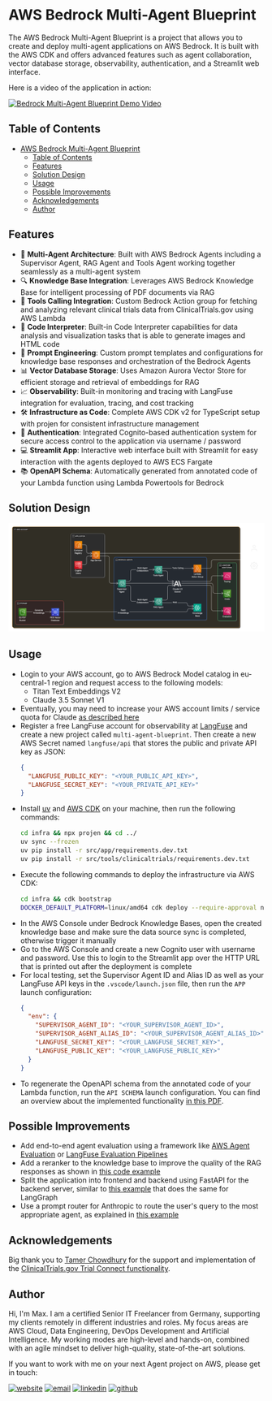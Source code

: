 # AWS Bedrock Multi-Agent Blueprint

The AWS Bedrock Multi-Agent Blueprint is a project that allows you to create and deploy multi-agent applications on AWS Bedrock. It is built with the AWS CDK and offers advanced features such as agent collaboration, vector database storage, observability, authentication, and a Streamlit web interface.

Here is a video of the application in action:

<div align="left">
      <a href="https://www.youtube.com/watch?v=osjZSjEMR78">
     <img
      src="https://img.youtube.com/vi/osjZSjEMR78/0.jpg"
      alt="Bedrock Multi-Agent Blueprint Demo Video"
      style="width:300px;">
      </a>
    </div>

## Table of Contents

- [AWS Bedrock Multi-Agent Blueprint](#aws-bedrock-multi-agent-blueprint)
  - [Table of Contents](#table-of-contents)
  - [Features](#features)
  - [Solution Design](#solution-design)
  - [Usage](#usage)
  - [Possible Improvements](#possible-improvements)
  - [Acknowledgements](#acknowledgements)
  - [Author](#author)

## Features

- 🤖 **Multi-Agent Architecture**: Built with AWS Bedrock Agents including a Supervisor Agent, RAG Agent and Tools Agent working together seamlessly as a multi-agent system
- 🔍 **Knowledge Base Integration**: Leverages AWS Bedrock Knowledge Base for intelligent processing of PDF documents via RAG
- 🔄 **Tools Calling Integration**: Custom Bedrock Action group for fetching and analyzing relevant clinical trials data from ClinicalTrials.gov using AWS Lambda
- 🧮 **Code Interpreter**: Built-in Code Interpreter capabilities for data analysis and visualization tasks that is able to generate images and HTML code
- 🎯 **Prompt Engineering**: Custom prompt templates and configurations for knowledge base responses and orchestration of the Bedrock Agents
- 📊 **Vector Database Storage**: Uses Amazon Aurora Vector Store for efficient storage and retrieval of embeddings for RAG
- 📈 **Observability**: Built-in monitoring and tracing with LangFuse integration for evaluation, tracing, and cost tracking
- 🛠️ **Infrastructure as Code**: Complete AWS CDK v2 for TypeScript setup with projen for consistent infrastructure management
- 🔐 **Authentication**: Integrated Cognito-based authentication system for secure access control to the application via username / password
- 💻 **Streamlit App**: Interactive web interface built with Streamlit for easy interaction with the agents deployed to AWS ECS Fargate
- 📚 **OpenAPI Schema**: Automatically generated from annotated code of your Lambda function using Lambda Powertools for Bedrock

## Solution Design

![multi-agent-blueprint-solution-design](diag/architecture.png)

## Usage

- Login to your AWS account, go to AWS Bedrock Model catalog in eu-central-1 region and request access to the following models:
  - Titan Text Embeddings V2
  - Claude 3.5 Sonnet V1
- Eventually, you may need to increase your AWS account limits / service quota for Claude [as described here](https://docs.aws.amazon.com/bedrock/latest/userguide/quotas.html)
- Register a free LangFuse account for observability at [LangFuse](https://langfuse.com/) and create a new project called `multi-agent-blueprint`. Then create a new AWS Secret named `langfuse/api`  that stores the public and private API key as JSON:
  ```json
  {
    "LANGFUSE_PUBLIC_KEY": "<YOUR_PUBLIC_API_KEY>",
    "LANGFUSE_SECRET_KEY": "<YOUR_PRIVATE_API_KEY>"
  }
  ```
- Install [uv](https://docs.astral.sh/uv/) and [AWS CDK](https://docs.aws.amazon.com/cdk/latest/guide/getting_started.html) on your machine, then run the following commands:
  ```bash
  cd infra && npx projen && cd ../
  uv sync --frozen
  uv pip install -r src/app/requirements.dev.txt
  uv pip install -r src/tools/clinicaltrials/requirements.dev.txt
  ```
- Execute the following commands to deploy the infrastructure via AWS CDK:
  ```bash
  cd infra && cdk bootstrap
  DOCKER_DEFAULT_PLATFORM=linux/amd64 cdk deploy --require-approval never --all
  ```
- In the AWS Console under Bedrock Knowledge Bases, open the created knowledge base and make sure the data source sync is completed, otherwise trigger it manually
- Go to the AWS Console and create a new Cognito user with username and password. Use this to login to the Streamlit app over the HTTP URL that is printed out after the deployment is complete
- For local testing, set the Supervisor Agent ID and Alias ID as well as your LangFuse API keys in the `.vscode/launch.json` file, then run the `APP` launch configuration:
  ```json
  {
    "env": {
      "SUPERVISOR_AGENT_ID": "<YOUR_SUPERVISOR_AGENT_ID>",
      "SUPERVISOR_AGENT_ALIAS_ID": "<YOUR_SUPERVISOR_AGENT_ALIAS_ID>",
      "LANGFUSE_SECRET_KEY": "<YOUR_LANGFUSE_SECRET_KEY>",
      "LANGFUSE_PUBLIC_KEY": "<YOUR_LANGFUSE_PUBLIC_KEY>"
    }
  }
  ```
- To regenerate the OpenAPI schema from the annotated code of your Lambda function, run the `API SCHEMA` launch configuration. You can find an overview about the implemented functionality [in this PDF](./data/api/Clinical%20Trials%20Bedrock%20API.pdf).

## Possible Improvements
- Add end-to-end agent evaluation using a framework like [AWS Agent Evaluation](https://awslabs.github.io/agent-evaluation/) or [LangFuse Evaluation Pipelines](https://langfuse.com/docs/scores/external-evaluation-pipelines)
- Add a reranker to the knowledge base to improve the quality of the RAG responses as shown in [this code example](https://github.com/aws-samples/amazon-bedrock-samples/blob/main/rag/knowledge-bases/features-examples/02-optimizing-accuracy-retrieved-results/re-ranking_using_kb.ipynb)
- Split the application into frontend and backend using FastAPI for the backend server, similar to [this example](https://github.com/aws-samples/amazon-bedrock-samples/tree/main/rag/knowledge-bases/features-examples/03-deploying-fastapi-server) that does the same for LangGraph
- Use a prompt router for Anthropic to route the user's query to the most appropriate agent, as explained in [this example](https://github.com/awslabs/generative-ai-cdk-constructs/blob/main/src/cdk-lib/bedrock/README.md#prompt-routing)

## Acknowledgements

Big thank you to [Tamer Chowdhury](https://www.linkedin.com/in/tamer-chowdhury-9875684/) for the support and implementation of the [ClinicalTrials.gov Trial Connect functionality](https://huggingface.co/spaces/chowdhut/Trial-Connect).

## Author

Hi, I'm Max. I am a certified Senior IT Freelancer from Germany, supporting my clients remotely in different industries and roles. My focus areas are AWS Cloud, Data Engineering, DevOps Development and Artificial Intelligence. My working modes are high-level and hands-on, combined with an agile mindset to deliver high-quality, state-of-the-art solutions.

If you want to work with me on your next Agent project on AWS, please get in touch:

[![website](https://img.shields.io/badge/Website-000000?style=for-the-badge&logo=About.me&logoColor=white)](https://maxritter.net/)
[![email](https://img.shields.io/badge/Email-D14836?style=for-the-badge&logo=gmail&logoColor=white)](mailto:mail@maxritter.net)
[![linkedin](https://img.shields.io/badge/LinkedIn-0077B5?style=for-the-badge&logo=linkedin&logoColor=white)](https://www.linkedin.com/in/rittermax/)
[![github](https://img.shields.io/badge/GitHub-2b3137?style=for-the-badge&logo=github&logoColor=white)](https://github.com/maxritter)
